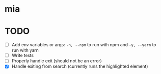 # mia

# TODO

- [ ] Add env variables or args: `-n, --npm` to run with npm and `-y, --yarn` to run with yarn
- [ ] Write tests
- [ ] Properly handle exit (should not be an error)
- [x] Handle exiting from search (currently runs the highlighted element)
